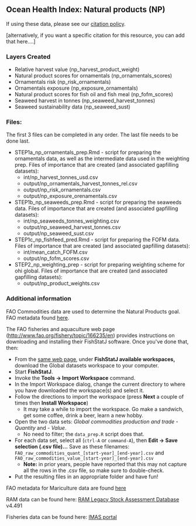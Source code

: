 ## Ocean Health Index: Natural products (NP)


If using these data, please see our [citation policy](http://ohi-science.org/citation-policy/).

[alternatively, if you want a specific citation for this resource, you can add that here....]


### Layers Created

* Relative harvest value (np_harvest_product_weight)
* Natural product scores for ornamentals (np_ornamentals_scores)
* Ornamentals risk (np_risk_ornamentals)
* Ornamentals exposure (np_exposure_ornamentals)
* Natural product scores for fish oil and fish meal (np_fofm_scores)
* Seaweed harvest in tonnes (np_seaweed_harvest_tonnes)
* Seaweed sustainability data (np_seaweed_sust)


### Files:

The first 3 files can be completed in any order. The last file needs to be done last. 

* STEP1a_np_ornamentals_prep.Rmd - script for preparing the ornamentals data, as well as the intermediate data used in the weighting prep. Files of importance that are created (and associated gapfilling datasets): 
    * int/np_harvest_tonnes_usd.csv
    * output/np_ornamentals_harvest_tonnes_rel.csv
    * output/np_risk_ornamentals.csv
    * output/np_exposure_orenamentals.csv
* STEP1b_np_seaweeds_prep.Rmd - script for preparing the seaweeds data. Files of importance that are created (and associated gapfilling datasets): 
    * int/np_seaweeds_tonnes_weighting.csv
    * output/np_seaweed_harvest_tonnes.csv 
    * output/np_seaweed_sust.csv
* STEP1c_np_fishfeed_pred.Rmd - script for preparing the FOFM data. Files of importance that are created (and associated gapfilling datasets): 
    * int/mean_catch_FOFM.csv 
    * output/np_fofm_scores.csv
* STEP2_np_weighting_prep - script for preparing weighting scheme for ohi global. Files of importance that are created (and associated gapfilling datasets): 
    * output/np_product_weights.csv


### Additional information
FAO Commodities data are used to determine the Natural Products goal. FAO metadata found [here](http://ref.data.fao.org/dataset?entryId=aea93578-9b01-4448-9305-917348ca00b2&tab=metadata).

The FAO fisheries and aquaculture web page (http://www.fao.org/fishery/topic/166235/en) provides instructions on downloading and installing their FishStatJ software.  Once you've done that, then:

* From the [same web page](http://www.fao.org/fishery/topic/166235/en), under **FishStatJ available workspaces,** download the Global datasets workspace to your computer.
* Start **FishStatJ**.
* Invoke the **Tools -> Import Workspace** command.
* In the Import Workspace dialog, change the current directory to where you have downloaded the workspace(s) and select it.
* Follow the directions to import the workspace (press **Next** a couple of times then **Install Workspace**)
    * It may take a while to import the workspace. Go make a sandwich, get some coffee, drink a beer, learn a new hobby.
* Open the two data sets: *Global commodities production and trade - Quantity* and *- Value*.
    * No need to filter; the `data_prep.R` script does that.
* For each data set, select all (`ctrl-A` or `command-A`), then **Edit -> Save selection (.csv file)...**  Save as these filenames: 
        `FAO_raw_commodities_quant_[start-year]_[end-year].csv` and
        `FAO_raw_commodities_value_[start-year]_[end-year].csv`
    * **Note:** in prior years, people have reported that this may not capture all the rows in the .csv file, so make sure to double-check.
* Put the resulting files in an appropriate folder and have fun!

FAO metadata for Mariculture data are found [here](http://www.fao.org/fishery/statistics/global-aquaculture-production/en)

RAM data can be found here: [RAM Legacy Stock Assessment Database](http://ramlegacy.org) v4.491

Fisheries data can be found here: [IMAS portal](http://data.imas.utas.edu.au/portal/search?uuid=ff1274e1-c0ab-411b-a8a2-5a12eb27f2c0)